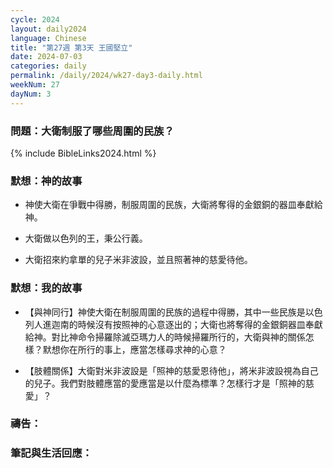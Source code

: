 ```yaml
---
cycle: 2024
layout: daily2024
language: Chinese
title: "第27週 第3天 王國堅立"
date: 2024-07-03
categories: daily
permalink: /daily/2024/wk27-day3-daily.html
weekNum: 27
dayNum: 3
---
```


### 問題：大衛制服了哪些周圍的民族？

{% include BibleLinks2024.html %}

### 默想：神的故事 
+ 神使大衛在爭戰中得勝，制服周圍的民族，大衛將奪得的金銀銅的器皿奉獻給神。

+ 大衛做以色列的王，秉公行義。

+ 大衛招來約拿單的兒子米非波設，並且照著神的慈愛待他。

### 默想：我的故事
+ 【與神同行】神使大衛在制服周圍的民族的過程中得勝，其中一些民族是以色列人進迦南的時候沒有按照神的心意逐出的；大衛也將奪得的金銀銅器皿奉獻給神。對比神命令掃羅除滅亞瑪力人的時候掃羅所行的，大衛與神的關係怎樣？默想你在所行的事上，應當怎樣尋求神的心意？

+ 【肢體關係】大衛對米非波設是「照神的慈愛恩待他」，將米非波設視為自己的兒子。我們對肢體應當的愛應當是以什麼為標準？怎樣行才是「照神的慈愛」？

### 禱告：

### 筆記與生活回應：

